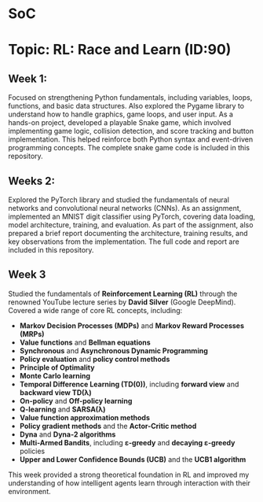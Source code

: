 # SoC
# Topic: RL: Race and Learn (ID:90)
## Week 1:
Focused on strengthening Python fundamentals, including variables, loops, functions, and basic data structures. Also explored the Pygame library to understand how to handle graphics, game loops, and user input. As a hands-on project, developed a playable Snake game, which involved implementing game logic, collision detection, and score tracking and button implementation. This helped reinforce both Python syntax and event-driven programming concepts.
The complete snake game code is included in this repository.

## Weeks 2:
Explored the PyTorch library and studied the fundamentals of neural networks and convolutional neural networks (CNNs). As an assignment, implemented an MNIST digit classifier using PyTorch, covering data loading, model architecture, training, and evaluation. As part of the assignment, also prepared a brief report documenting the architecture, training results, and key observations from the implementation.
The full code and report are included in this repository.

## Week 3
Studied the fundamentals of **Reinforcement Learning (RL)** through the renowned YouTube lecture series by **David Silver** (Google DeepMind).
Covered a wide range of core RL concepts, including:
- **Markov Decision Processes (MDPs)** and **Markov Reward Processes (MRPs)**
- **Value functions** and **Bellman equations**
- **Synchronous** and **Asynchronous Dynamic Programming**
- **Policy evaluation** and **policy control methods**
- **Principle of Optimality**
- **Monte Carlo learning**
- **Temporal Difference Learning (TD(0))**, including **forward view** and **backward view TD(λ)**
- **On-policy** and **Off-policy learning**
- **Q-learning** and **SARSA(λ)**
- **Value function approximation methods**
- **Policy gradient methods** and the **Actor-Critic method**
- **Dyna** and **Dyna-2 algorithms**
- **Multi-Armed Bandits**, including **ε-greedy** and **decaying ε-greedy** policies
- **Upper and Lower Confidence Bounds (UCB)** and the **UCB1 algorithm**

This week provided a strong theoretical foundation in RL and improved my understanding of how intelligent agents learn through interaction with their environment.
